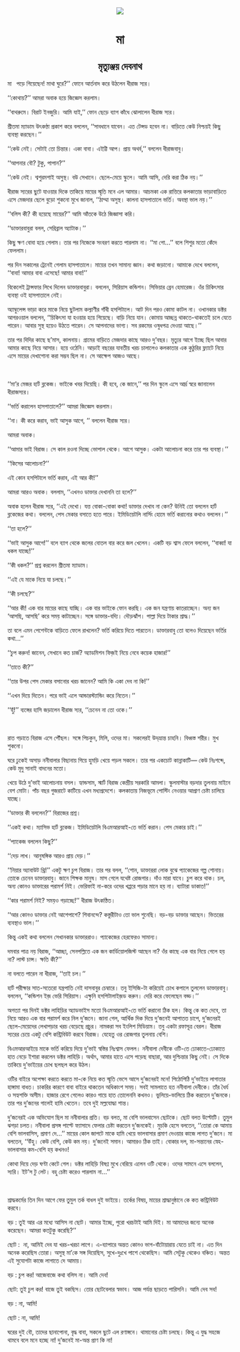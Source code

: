 <div align=center> <img src="./../metadata/images/rabibasariya/মা.jpg" align="center" ></div>
<h1 align=center>মা</h1>
<h2 align=center>মৃত্যুঞ্জয় দেবনাথ</h2>
<div><p>&#x9AE;&#x9BE; &#x2002;&#x9AA;&#x9DC;&#x9C7; &#x997;&#x9BF;&#x9DF;&#x9C7;&#x99B;&#x9C7;&#x9A8;! &#x9AE;&#x9BE;&#x9A5;&#x9BE; &#x998;&#x9C1;&#x9B0;&#x9C7;?&#x2019;&#x2019; &#x9AB;&#x9CB;&#x9A8;&#x9C7; &#x986;&#x9B0;&#x9CD;&#x9A4;&#x9A8;&#x9BE;&#x9A6; &#x995;&#x9B0;&#x9C7; &#x989;&#x9A0;&#x9B2;&#x9C7;&#x9A8; &#x9A7;&#x9C0;&#x9B0;&#x9BE;&#x99C; &#x9B8;&#x9CD;&#x9AF;&#x9B0;&#x964;&#xA0;</p><p>&#x2018;&#x2018;&#x995;&#x9CB;&#x9A5;&#x9BE;&#x9DF;?&#x2019;&#x2019; &#x986;&#x9AE;&#x9B0;&#x9BE; &#x985;&#x9AC;&#x9BE;&#x995; &#x9B9;&#x9DF;&#x9C7; &#x99C;&#x9BF;&#x99C;&#x9CD;&#x99E;&#x9C7;&#x9B8; &#x995;&#x9B0;&#x9B2;&#x9BE;&#x9AE;&#x964;</p><p>&#x2018;&#x2018;&#x9AC;&#x9BE;&#x9A5;&#x9B0;&#x9C1;&#x9AE;&#x9C7;&#x964; &#x9AC;&#x9BF;&#x9B0;&#x9BE;&#x99F; &#x987;&#x9A8;&#x99C;&#x9C1;&#x9B0;&#x9BF;&#x964; &#x986;&#x9AE;&#x9BF; &#x9AF;&#x9BE;&#x987;,&#x2019;&#x2019; &#x9AB;&#x9CB;&#x9A8; &#x99B;&#x9C7;&#x9DC;&#x9C7; &#x9AC;&#x9CD;&#x9AF;&#x9BE;&#x997; &#x995;&#x9BE;&#x981;&#x9A7;&#x9C7; &#x99D;&#x9CB;&#x9B2;&#x9BE;&#x9B2;&#x9C7;&#x9A8; &#x9A7;&#x9C0;&#x9B0;&#x9BE;&#x99C; &#x9B8;&#x9CD;&#x9AF;&#x9B0;&#x964;&#xA0; &#xA0;</p><p>&#x9B6;&#x9CD;&#x9B0;&#x9C0;&#x9A4;&#x9AE;&#x9BE; &#x9AE;&#x9CD;&#x9AF;&#x9BE;&#x9A1;&#x9BE;&#x9AE; &#x989;&#x9CE;&#x995;&#x9A3;&#x9CD;&#x9A0;&#x9BE; &#x9AA;&#x9CD;&#x9B0;&#x995;&#x9BE;&#x9B6; &#x995;&#x9B0;&#x9C7; &#x9AC;&#x9B2;&#x9B2;&#x9C7;&#x9A8;, &#x2018;&#x2018;&#x9B8;&#x9BE;&#x9AC;&#x9A7;&#x9BE;&#x9A8;&#x9C7; &#x9AF;&#x9BE;&#x9AC;&#x9C7;&#x9A8;&#x964; &#x98F;&#x9A4; &#x99F;&#x9C7;&#x9A8;&#x9CD;&#x9B8;&#x9A1; &#x9B9;&#x9AC;&#x9C7;&#x9A8; &#x9A8;&#x9BE;&#x964; &#x9AC;&#x9BE;&#x9DC;&#x9BF;&#x9A4;&#x9C7; &#x995;&#x9C7;&#x989; &#x9A8;&#x9BF;&#x9B6;&#x9CD;&#x99A;&#x9DF;&#x987; &#x995;&#x9BF;&#x99B;&#x9C1; &#x9AC;&#x9CD;&#x9AF;&#x9AC;&#x9B8;&#x9CD;&#x9A5;&#x9BE; &#x995;&#x9B0;&#x99B;&#x9C7;&#x9A8;&#x964;&#x2019;&#x2019;</p><p>&#x2018;&#x2018;&#x995;&#x9C7;&#x989; &#x9A8;&#x9C7;&#x987;&#x964; &#x9B8;&#x9C7;&#x99F;&#x9BE;&#x987; &#x9A4;&#x9CB; &#x99A;&#x9BF;&#x9A8;&#x9CD;&#x9A4;&#x9BE;&#x9B0;&#x964; &#x98F;&#x995;&#x9BE; &#x9AC;&#x9BE;&#x9AC;&#x9BE;&#x964; &#x98F;&#x987;&#x99F;&#x9CD;&#x99F;&#x9BF; &#x986;&#x9AA;&#x964; &#x9AA;&#x9CD;&#x9B0;&#x9BE;&#x9DF; &#x985;&#x9A5;&#x9B0;&#x9CD;&#x9AC;,&#x2019;&#x2019; &#x9AC;&#x9B2;&#x9B2;&#x9C7;&#x9A8; &#x9A7;&#x9C0;&#x9B0;&#x9BE;&#x99C;&#x9AC;&#x9BE;&#x9AC;&#x9C1;&#x964;&#xA0;</p><p>&#x2018;&#x2018;&#x986;&#x9AA;&#x9A8;&#x9BE;&#x9B0; &#x9AC;&#x9CC;? &#x99F;&#x9C1;&#x995;&#x9C1;, &#x9AA;&#x9BE;&#x9AA;&#x9BE;&#x9A8;?&#x2019;&#x2019;</p><p>&#x2018;&#x2018;&#x995;&#x9C7;&#x989; &#x9A8;&#x9C7;&#x987;&#x964; &#x9B6;&#x9CD;&#x9AC;&#x9B6;&#x9C1;&#x9B0;&#x9AE;&#x9B6;&#x9BE;&#x987; &#x985;&#x9B8;&#x9C1;&#x9B8;&#x9CD;&#x9A5;&#x964; &#x9AC;&#x989; &#x9B8;&#x9C7;&#x996;&#x9BE;&#x9A8;&#x9C7;&#x964; &#x99B;&#x9C7;&#x9B2;&#x9C7;-&#x9AE;&#x9C7;&#x9DF;&#x9C7; &#x9B8;&#x9CD;&#x995;&#x9C1;&#x9B2;&#x9C7;&#x964; &#x986;&#x9AE;&#x9BF; &#x986;&#x9B8;&#x9BF;, &#x9A6;&#x9C7;&#x9B0;&#x9BF; &#x995;&#x9B0;&#x9BE; &#x9A0;&#x9BF;&#x995; &#x9A8;&#x9DF;&#x964;&#x2019;&#x2019;&#xA0;&#xA0;</p><p>&#x9A7;&#x9C0;&#x9B0;&#x9BE;&#x99C; &#x9B8;&#x9CD;&#x9AF;&#x9B0;&#x9C7;&#x9B0; &#x99B;&#x9C1;&#x99F;&#x9C7; &#x9AF;&#x9BE;&#x993;&#x9DF;&#x9BE;&#x9B0; &#x9A6;&#x9BF;&#x995;&#x9C7; &#x9A4;&#x9BE;&#x995;&#x9BF;&#x9DF;&#x9C7; &#x9AE;&#x9BE;&#x9DF;&#x9C7;&#x9B0; &#x9B8;&#x9CD;&#x9AE;&#x9C3;&#x9A4;&#x9BF; &#x9AE;&#x9A8;&#x9C7; &#x98F;&#x9B2; &#x986;&#x9AE;&#x9BE;&#x9B0;&#x964; &#x986;&#x99A;&#x9AE;&#x995;&#x9BE; &#x98F;&#x995; &#x9B0;&#x9BE;&#x9A4;&#x9CD;&#x9A4;&#x9BF;&#x9B0;&#x9C7; &#x995;&#x9B2;&#x995;&#x9BE;&#x9A4;&#x9BE;&#x9B0; &#x9AD;&#x9BE;&#x9DC;&#x9BE;&#x9AC;&#x9BE;&#x9DC;&#x9BF;&#x9A4;&#x9C7; &#x98F;&#x9B8;&#x9C7; &#x9AE;&#x9C7;&#x99C;&#x9A6;&#x9BE;&#x9B0; &#x99B;&#x9C7;&#x9B2;&#x9C7; &#x9AC;&#x9C1;&#x9DC;&#x9CB; &#x9B6;&#x9C1;&#x995;&#x9A8;&#x9CB; &#x9AE;&#x9C1;&#x996;&#x9C7; &#x99C;&#x9BE;&#x9A8;&#x9BE;&#x9B2;, &#x2018;&#x2018;&#x9A0;&#x9BE;&#x9AE;&#x9CD;&#x9AE;&#x9BE; &#x985;&#x9B8;&#x9C1;&#x9B8;&#x9CD;&#x9A5;&#x964; &#x995;&#x9BE;&#x9B2;&#x9A8;&#x9BE; &#x9B9;&#x9BE;&#x9B8;&#x9AA;&#x9BE;&#x9A4;&#x9BE;&#x9B2;&#x9C7; &#x9AD;&#x9B0;&#x9CD;&#x9A4;&#x9BF;&#x964; &#x985;&#x9AC;&#x9B8;&#x9CD;&#x9A5;&#x9BE; &#x9AD;&#x9BE;&#x9B2; &#x9A8;&#x9DF;&#x964;&#x2019;&#x2019;&#xA0;</p><p>&#x2018;&#x2018;&#x9AC;&#x9B2;&#x9BF;&#x9B8; &#x995;&#x9C0;? &#x995;&#x9C0; &#x9B9;&#x9DF;&#x9C7;&#x99B;&#x9C7; &#x9AE;&#x9BE;&#x9DF;&#x9C7;&#x9B0;?&#x2019;&#x2019; &#x986;&#x9AE;&#x9BF; &#x986;&#x981;&#x9A4;&#x995;&#x9C7; &#x989;&#x9A0;&#x9C7; &#x99C;&#x9BF;&#x99C;&#x9CD;&#x99E;&#x9BE;&#x9B8;&#x9BE; &#x995;&#x9B0;&#x9BF;&#x964;</p><p>&#x2018;&#x2018;&#x9A1;&#x9BE;&#x995;&#x9CD;&#x9A4;&#x9BE;&#x9B0;&#x9AC;&#x9BE;&#x9AC;&#x9C1;&#x9B0;&#x9BE; &#x9AC;&#x9B2;&#x9B2;, &#x9B8;&#x9C7;&#x9B0;&#x9BF;&#x9AC;&#x9CD;&#x9B0;&#x9BE;&#x9B2; &#x985;&#x9CD;&#x9AF;&#x9BE;&#x99F;&#x9BE;&#x995;&#x964;&#x2019;&#x2019;</p><p>&#x995;&#x9BF;&#x99B;&#x9C1; &#x995;&#x9CD;&#x9B7;&#x9A3; &#x9AC;&#x9CB;&#x9AC;&#x9BE; &#x9B9;&#x9DF;&#x9C7; &#x997;&#x9C7;&#x9B2;&#x9BE;&#x9AE;&#x964; &#x9A4;&#x9BE;&#x9B0; &#x9AA;&#x9B0; &#x9A8;&#x9BF;&#x99C;&#x9C7;&#x995;&#x9C7; &#x9B8;&#x982;&#x9AC;&#x9B0;&#x9A3; &#x995;&#x9B0;&#x9A4;&#x9C7; &#x9AA;&#x9BE;&#x9B0;&#x9B2;&#x9BE;&#x9AE; &#x9A8;&#x9BE;&#x964; &#x2018;&#x2018;&#x9AE;&#x9BE; &#x997;&#x9CB;...&#x2019;&#x2019; &#x9AC;&#x9B2;&#x9C7; &#x9B6;&#x9BF;&#x9B6;&#x9C1;&#x9B0; &#x9AE;&#x9A4;&#x9CB; &#x995;&#x9C7;&#x981;&#x9A6;&#x9C7; &#x9AB;&#x9C7;&#x9B2;&#x9B2;&#x9BE;&#x9AE;&#x964;</p><p>&#x9AA;&#x9B0; &#x9A6;&#x9BF;&#x9A8; &#x9B8;&#x995;&#x9BE;&#x9B2;&#x9C7;&#x9B0; &#x99F;&#x9CD;&#x9B0;&#x9C7;&#x9A8;&#x9C7;&#x987; &#x997;&#x9C7;&#x9B2;&#x9BE;&#x9AE; &#x9B9;&#x9BE;&#x9B8;&#x9AA;&#x9BE;&#x9A4;&#x9BE;&#x9B2;&#x9C7;&#x964; &#x9AE;&#x9BE;&#x9DF;&#x9C7;&#x9B0; &#x9A4;&#x996;&#x9A8; &#x9B8;&#x9BE;&#x9AE;&#x9BE;&#x9A8;&#x9CD;&#x9AF; &#x99C;&#x9CD;&#x99E;&#x9BE;&#x9A8;&#x964; &#x995;&#x9A5;&#x9BE; &#x99C;&#x9DC;&#x9BE;&#x9A8;&#x9CB;&#x964; &#x986;&#x9AE;&#x9BE;&#x995;&#x9C7; &#x9A6;&#x9C7;&#x996;&#x9C7; &#x9AC;&#x9B2;&#x9B2;&#x9C7;&#x9A8;, &#x2018;&#x2018;&#x9AC;&#x9BE;&#x9AC;&#x9BE;! &#x986;&#x9AE;&#x9BE;&#x9B0; &#x9AC;&#x9BE;&#x9AC;&#x9BE; &#x98F;&#x9B8;&#x9C7;&#x99B;&#x9C7;! &#x986;&#x9AE;&#x9BE;&#x9B0; &#x9AC;&#x9BE;&#x9AC;&#x9BE;!&#x2019;&#x2019;&#xA0;</p><p>&#x9AC;&#x9BF;&#x995;&#x9C7;&#x9B2;&#x9C7;&#x987; &#x99F;&#x9CD;&#x9B0;&#x9BE;&#x9A8;&#x9CD;&#x9B8;&#x9AB;&#x9BE;&#x9B0; &#x9B2;&#x9BF;&#x996;&#x9C7; &#x9A6;&#x9BF;&#x9B2;&#x9C7;&#x9A8; &#x9A1;&#x9BE;&#x995;&#x9CD;&#x9A4;&#x9BE;&#x9B0;&#x9AC;&#x9BE;&#x9AC;&#x9C1;&#x9B0;&#x9BE;&#x964; &#x9AC;&#x9B2;&#x9B2;&#x9C7;&#x9A8;, &#x9B8;&#x9BF;&#x9B0;&#x9BF;&#x9DF;&#x9BE;&#x9B8; &#x995;&#x9A8;&#x9CD;&#x9A1;&#x9BF;&#x9B6;&#x9A8;&#x964; &#x9B8;&#x9BF;&#x9AD;&#x9BF;&#x9DF;&#x9BE;&#x9B0; &#x9AC;&#x9CD;&#x9B0;&#x9C7;&#x9A8; &#x9B9;&#x9C7;&#x9AE;&#x9BE;&#x9B0;&#x9C7;&#x99C;&#x964; &#x993;&#x981;&#x9B0; &#x99A;&#x9BF;&#x995;&#x9BF;&#x9CE;&#x9B8;&#x9BE;&#x9B0; &#x9AC;&#x9CD;&#x9AF;&#x9AC;&#x9B8;&#x9CD;&#x9A5;&#x9BE; &#x993;&#x987; &#x9B9;&#x9BE;&#x9B8;&#x9AA;&#x9BE;&#x9A4;&#x9BE;&#x9B2;&#x9C7; &#x9A8;&#x9C7;&#x987;&#x964;&#xA0;</p><p>&#x985;&#x9CD;&#x9AF;&#x9BE;&#x9AE;&#x9CD;&#x9AC;&#x9C1;&#x9B2;&#x9C7;&#x9A8;&#x9CD;&#x9B8; &#x9AD;&#x9BE;&#x9DC;&#x9BE; &#x995;&#x9B0;&#x9C7; &#x9AE;&#x9BE;&#x995;&#x9C7; &#x9A8;&#x9BF;&#x9DF;&#x9C7; &#x99B;&#x9C1;&#x99F;&#x9B2;&#x9BE;&#x9AE; &#x995;&#x9B2;&#x9CD;&#x9AF;&#x9BE;&#x9A3;&#x9C0;&#x9B0; &#x997;&#x9BE;&#x981;&#x9A7;&#x9C0; &#x9B9;&#x9B8;&#x9AA;&#x9BF;&#x99F;&#x9BE;&#x9B2;&#x9C7;&#x964; &#x986;&#x99F; &#x9A6;&#x9BF;&#x9A8; &#x9AA;&#x9B0;&#x993; &#x995;&#x9CB;&#x9AE;&#x9BE; &#x995;&#x9BE;&#x99F;&#x9B2; &#x9A8;&#x9BE;&#x964; &#x993;&#x996;&#x9BE;&#x9A8;&#x995;&#x9BE;&#x9B0; &#x9A1;&#x995;&#x9CD;&#x99F;&#x9B0; &#x986;&#x997;&#x9B0;&#x993;&#x9DF;&#x9BE;&#x9B2; &#x9AC;&#x9B2;&#x9B2;&#x9C7;&#x9A8;, &#x2018;&#x2018;&#x99A;&#x9BF;&#x995;&#x9BF;&#x9CE;&#x9B8;&#x9BE; &#x9AF;&#x9BE; &#x9B9;&#x993;&#x9DF;&#x9BE;&#x9B0; &#x9B9;&#x9DF;&#x9C7; &#x997;&#x9BF;&#x9DF;&#x9C7;&#x99B;&#x9C7;&#x964; &#x9AC;&#x9BE;&#x9DC;&#x9BF; &#x9A8;&#x9BF;&#x9DF;&#x9C7; &#x9AF;&#x9BE;&#x9A8;&#x964; &#x995;&#x9CB;&#x9AE;&#x9BE;&#x9DF; &#x986;&#x99A;&#x9CD;&#x99B;&#x9A8;&#x9CD;&#x9A8; &#x9A5;&#x9BE;&#x995;&#x9A4;&#x9C7;-&#x9A5;&#x9BE;&#x995;&#x9A4;&#x9C7;&#x987; &#x99A;&#x9B2;&#x9C7; &#x9AF;&#x9C7;&#x9A4;&#x9C7; &#x9AA;&#x9BE;&#x9B0;&#x9C7;&#x9A8;&#x964; &#x986;&#x9AC;&#x9BE;&#x9B0; &#x9B8;&#x9C1;&#x9B8;&#x9CD;&#x9A5; &#x9B9;&#x9DF;&#x9C7;&#x993; &#x989;&#x9A0;&#x9A4;&#x9C7; &#x9AA;&#x9BE;&#x9B0;&#x9C7;&#x9A8;&#x964; &#x9B8;&#x9C7; &#x986;&#x9AA;&#x9A8;&#x9BE;&#x9A6;&#x9C7;&#x9B0; &#x9AD;&#x9BE;&#x997;&#x9CD;&#x9AF;&#x964; &#x9B8;&#x9AC; &#x9B0;&#x995;&#x9AE;&#x9C7;&#x9B0; &#x993;&#x9B7;&#x9C1;&#x9A7;&#x9AA;&#x9A4;&#x9CD;&#x9B0; &#x9A6;&#x9C7;&#x993;&#x9DF;&#x9BE; &#x986;&#x99B;&#x9C7;&#x964;&#x2019;&#x2019;</p><p>&#x9A4;&#x9BE;&#x9B0; &#x9AA;&#x9B0; &#x9A6;&#x9BF;&#x9A6;&#x9BF;&#x9B0; &#x995;&#x9BE;&#x99B;&#x9C7; &#x99B;&#x2019;&#x9AE;&#x9BE;&#x9B8;, &#x995;&#x9BE;&#x9B2;&#x9A8;&#x9BE;&#x9DF;&#x964; &#x997;&#x9CD;&#x9B0;&#x9BE;&#x9AE;&#x9C7;&#x9B0; &#x9AC;&#x9BE;&#x9DC;&#x9BF;&#x9A4;&#x9C7; &#x9AE;&#x9C7;&#x99C;&#x9A6;&#x9BE;&#x9B0; &#x995;&#x9BE;&#x99B;&#x9C7; &#x986;&#x9B0;&#x993; &#x9A6;&#x9C1;&#x2019;&#x9AC;&#x99B;&#x9B0;&#x964; &#x9AE;&#x9C3;&#x9A4;&#x9CD;&#x9AF;&#x9C1;&#x9B0; &#x986;&#x997;&#x9C7; &#x987;&#x99A;&#x9CD;&#x99B;&#x9C7; &#x99B;&#x9BF;&#x9B2; &#x986;&#x9AC;&#x9BE;&#x9B0; &#x986;&#x9AE;&#x9BE;&#x9B0; &#x995;&#x9BE;&#x99B;&#x9C7; &#x9A8;&#x9BF;&#x9DF;&#x9C7; &#x986;&#x9B8;&#x9BE;&#x9B0;&#x964; &#x9B9;&#x9DF;&#x9C7; &#x993;&#x9A0;&#x9C7;&#x9A8;&#x9BF;&#x964; &#x986;&#x9DC;&#x9BE;&#x987; &#x9AC;&#x99B;&#x9B0;&#x9C7;&#x9B0; &#x9AF;&#x9BE;&#x9AC;&#x9A4;&#x9C0;&#x9DF; &#x996;&#x9B0;&#x99A; &#x99A;&#x9BE;&#x9B2;&#x9BE;&#x9B2;&#x9C7;&#x993; &#x995;&#x9B2;&#x995;&#x9BE;&#x9A4;&#x9BE;&#x9B0; &#x98F;&#x995; &#x995;&#x9C1;&#x9A0;&#x9C1;&#x9B0;&#x9BF;&#x9B0; &#x9AB;&#x9CD;&#x9B2;&#x9CD;&#x9AF;&#x9BE;&#x99F;&#x9C7; &#x9A8;&#x9BF;&#x9DF;&#x9C7; &#x98F;&#x9B8;&#x9C7; &#x9AE;&#x9BE;&#x9DF;&#x9C7;&#x9B0; &#x9A6;&#x9C7;&#x996;&#x9BE;&#x9B6;&#x9CB;&#x9A8;&#x9BE; &#x995;&#x9B0;&#x9BE; &#x9B8;&#x9AE;&#x9CD;&#x9AD;&#x9AC; &#x99B;&#x9BF;&#x9B2; &#x9A8;&#x9BE;&#x964; &#x9B8;&#x9C7; &#x986;&#x995;&#x9CD;&#x9B7;&#x9C7;&#x9AA; &#x986;&#x99C;&#x993; &#x986;&#x99B;&#x9C7;&#x964;</p><p>&#xA0;</p><p>&#x2018;&#x2018;&#x9AE;&#x9BE;&#x2019;&#x9B0; &#x9AE;&#x9C7;&#x99C;&#x9B0; &#x9B9;&#x9BE;&#x9B0;&#x9CD;&#x99F; &#x9AC;&#x9CD;&#x9B2;&#x995;&#x9C7;&#x99C;&#x964; &#x9AD;&#x9BE;&#x987;&#x995;&#x9C7; &#x996;&#x9AC;&#x9B0; &#x9A6;&#x9BF;&#x9DF;&#x9C7;&#x99B;&#x9BF;&#x964; &#x995;&#x9C0; &#x9B9;&#x9AC;&#x9C7;, &#x995;&#x9C7; &#x99C;&#x9BE;&#x9A8;&#x9C7;,&#x2019;&#x2019; &#x9AA;&#x9B0; &#x9A6;&#x9BF;&#x9A8; &#x9B8;&#x9CD;&#x995;&#x9C1;&#x9B2;&#x9C7; &#x98F;&#x9B8;&#x9C7; &#x986;&#x9B0;&#x9CD;&#x9A6;&#x9CD;&#x9B0; &#x9B8;&#x9CD;&#x9AC;&#x9B0;&#x9C7; &#x99C;&#x9BE;&#x9A8;&#x9BE;&#x9B2;&#x9C7;&#x9A8; &#x9A7;&#x9C0;&#x9B0;&#x9BE;&#x99C;&#x9B8;&#x9CD;&#x9AF;&#x9B0;&#x964;</p><p>&#x2018;&#x2018;&#x9AD;&#x9B0;&#x9CD;&#x9A4;&#x9BF; &#x995;&#x9B0;&#x9BE;&#x9B2;&#x9C7;&#x9A8; &#x9B9;&#x9BE;&#x9B8;&#x9AA;&#x9BE;&#x9A4;&#x9BE;&#x9B2;&#x9C7;?&#x2019;&#x2019; &#x986;&#x9AE;&#x9B0;&#x9BE; &#x99C;&#x9BF;&#x99C;&#x9CD;&#x99E;&#x9C7;&#x9B8; &#x995;&#x9B0;&#x9B2;&#x9BE;&#x9AE;&#x964;</p><p>&#x2018;&#x2018;&#x9A8;&#x9BE;&#x964; &#x995;&#x9C0; &#x995;&#x9B0;&#x9C7; &#x995;&#x9B0;&#x9BE;&#x9AC;, &#x9AD;&#x9BE;&#x987; &#x986;&#x9B8;&#x9C1;&#x995; &#x986;&#x997;&#x9C7;, &#x2019;&#x2019; &#x9AC;&#x9B2;&#x9B2;&#x9C7;&#x9A8; &#x9A7;&#x9C0;&#x9B0;&#x9BE;&#x99C; &#x9B8;&#x9CD;&#x9AF;&#x9B0;&#x964;</p><p>&#x986;&#x9AE;&#x9B0;&#x9BE; &#x985;&#x9AC;&#x9BE;&#x995;&#x964;&#xA0;</p><p>&#x2018;&#x2018;&#x986;&#x9AE;&#x9BE;&#x9B0; &#x9AD;&#x9BE;&#x987; &#x9AC;&#x9BF;&#x9B0;&#x9BE;&#x99C;&#x964; &#x9B8;&#x9C7; &#x995;&#x9BE;&#x9B2; &#x9B0;&#x993;&#x9A8;&#x9BE; &#x9A6;&#x9BF;&#x99A;&#x9CD;&#x99B;&#x9C7; &#x9AD;&#x9CB;&#x9AA;&#x9BE;&#x9B2; &#x9A5;&#x9C7;&#x995;&#x9C7;&#x964; &#x986;&#x997;&#x9C7; &#x986;&#x9B8;&#x9C1;&#x995;&#x964; &#x98F;&#x995;&#x99F;&#x9BE; &#x986;&#x9B2;&#x9CB;&#x99A;&#x9A8;&#x9BE; &#x995;&#x9B0;&#x9C7; &#x9A4;&#x9BE;&#x9B0; &#x9AA;&#x9B0; &#x9AC;&#x9CD;&#x9AF;&#x9AC;&#x9B8;&#x9CD;&#x9A5;&#x9BE;&#x964;&#x2019;&#x2019;</p><p>&#x2018;&#x2018;&#x995;&#x9BF;&#x9B8;&#x9C7;&#x9B0; &#x986;&#x9B2;&#x9CB;&#x99A;&#x9A8;&#x9BE;?&#x2019;&#x2019;</p><p>&#x98F;&#x987; &#x995;&#x9CB;&#x9A8; &#x9B9;&#x9B8;&#x9AA;&#x9BF;&#x99F;&#x9BE;&#x9B2;&#x9C7; &#x9AD;&#x9B0;&#x9CD;&#x9A4;&#x9BF; &#x995;&#x9B0;&#x9BE;&#x9AC;, &#x98F;&#x987; &#x986;&#x9B0; &#x995;&#x9C0;!&#x2019;&#x2019;</p><p>&#x986;&#x9AE;&#x9B0;&#x9BE; &#x986;&#x9B0;&#x993; &#x985;&#x9AC;&#x9BE;&#x995;&#x964; &#x9AC;&#x9B2;&#x9B2;&#x9BE;&#x9AE;, &#x2018;&#x2018;&#x98F;&#x996;&#x9A8;&#x993; &#x9A1;&#x9BE;&#x995;&#x9CD;&#x9A4;&#x9BE;&#x9B0; &#x9A6;&#x9C7;&#x996;&#x9BE;&#x9A8;&#x9A8;&#x9BF; &#x9A4;&#x9BE; &#x9B9;&#x9B2;&#x9C7;?&#x2019;&#x2019;</p><p>&#x985;&#x9AC;&#x9BE;&#x995; &#x9B9;&#x9B2;&#x9C7;&#x9A8; &#x9A7;&#x9C0;&#x9B0;&#x9BE;&#x99C; &#x9B8;&#x9CD;&#x9AF;&#x9B0;, &#x2018;&#x2018;&#x98F;&#x987; &#x9A6;&#x9C7;&#x996;&#x9CB;&#x964; &#x9AF;&#x9A4;&#x9CD;&#x9A4; &#x9AC;&#x9CB;&#x995;&#x9BE;-&#x9AC;&#x9CB;&#x995;&#x9BE; &#x995;&#x9A5;&#x9BE;! &#x9A1;&#x9BE;&#x995;&#x9CD;&#x9A4;&#x9BE;&#x9B0; &#x9A6;&#x9C7;&#x996;&#x9BE;&#x9AC; &#x9A8;&#x9BE; &#x995;&#x9C7;&#x9A8;? &#x989;&#x9A8;&#x9BF;&#x987; &#x9A4;&#x9CB; &#x9AC;&#x9B2;&#x9B2;&#x9C7;&#x9A8; &#x9B9;&#x9BE;&#x9B0;&#x9CD;&#x99F; &#x9AC;&#x9CD;&#x9B2;&#x995;&#x9C7;&#x99C;&#x9C7;&#x9B0; &#x995;&#x9A5;&#x9BE;&#x964; &#x9AC;&#x9B2;&#x9B2;&#x9C7;&#x9A8;, &#x9AA;&#x9C7;&#x9B8; &#x9AE;&#x9C7;&#x995;&#x9BE;&#x9B0; &#x9AC;&#x9B8;&#x9BE;&#x9A4;&#x9C7; &#x9B9;&#x9A4;&#x9C7; &#x9AA;&#x9BE;&#x9B0;&#x9C7;&#x964; &#x987;&#x9AE;&#x9BF;&#x9A1;&#x9BF;&#x9DF;&#x9C7;&#x99F;&#x9B2;&#x9BF; &#x9A8;&#x9BE;&#x9B0;&#x9CD;&#x9B8;&#x9BF;&#x982; &#x9B9;&#x9CB;&#x9AE;&#x9C7; &#x9AD;&#x9B0;&#x9CD;&#x9A4;&#x9BF; &#x995;&#x9B0;&#x9BE;&#x9A8;&#x9CB;&#x9B0; &#x995;&#x9A5;&#x9BE;&#x993; &#x9AC;&#x9B2;&#x9B2;&#x9C7;&#x9A8;&#x964;&#x2019;&#x2019;&#xA0;</p><p>&#x2018;&#x2018;&#x9A4;&#x9BE; &#x9B9;&#x9B2;&#x9C7;?&#x2019;&#x2019;</p><p>&#x2018;&#x2018;&#x9AD;&#x9BE;&#x987; &#x986;&#x9B8;&#x9C1;&#x995; &#x986;&#x997;&#x9C7;!&#x2019;&#x2019; &#x9AC;&#x9B2;&#x9C7; &#x9AC;&#x9CD;&#x9AF;&#x9BE;&#x997; &#x9A5;&#x9C7;&#x995;&#x9C7; &#x99C;&#x9B2;&#x9C7;&#x9B0; &#x9AC;&#x9CB;&#x9A4;&#x9B2; &#x9AC;&#x9BE;&#x9B0; &#x995;&#x9B0;&#x9C7; &#x99C;&#x9B2; &#x996;&#x9C7;&#x9B2;&#x9C7;&#x9A8;&#x964; &#x98F;&#x995;&#x99F;&#x9BF; &#x9AC;&#x9DC; &#x9B6;&#x9CD;&#x9AC;&#x9BE;&#x9B8; &#x9AB;&#x9C7;&#x9B2;&#x9C7; &#x9AC;&#x9B2;&#x9B2;&#x9C7;&#x9A8;, &#x2018;&#x2018;&#x9AC;&#x9BE;&#x9AC;&#x9CD;&#x9AC;&#x9BE;! &#x9AF;&#x9BE; &#x9A7;&#x995;&#x9B2; &#x9AF;&#x9BE;&#x99A;&#x9CD;&#x99B;&#x9C7;!&#x2019;&#x2019;&#xA0;</p><p>&#x2018;&#x2018;&#x995;&#x9C0; &#x9A7;&#x995;&#x9B2;?&#x2019;&#x2019; &#x9AA;&#x9CD;&#x9B0;&#x9B6;&#x9CD;&#x9A8; &#x995;&#x9B0;&#x9B2;&#x9C7;&#x9A8; &#x9B6;&#x9CD;&#x9B0;&#x9C0;&#x9A4;&#x9AE;&#x9BE; &#x9AE;&#x9CD;&#x9AF;&#x9BE;&#x9A1;&#x9BE;&#x9AE;&#x964;&#xA0;</p><p>&#x2018;&#x2018;&#x98F;&#x987; &#x9AF;&#x9C7; &#x9AE;&#x9BE;&#x995;&#x9C7; &#x9A8;&#x9BF;&#x9DF;&#x9C7; &#x9AF;&#x9BE; &#x99A;&#x9B2;&#x99B;&#x9C7;&#x964;&#x2019;&#x2019;&#xA0;</p><p>&#x2018;&#x2018;&#x995;&#x9C0; &#x99A;&#x9B2;&#x99B;&#x9C7;?&#x2019;&#x2019;&#xA0;</p><p>&#x2018;&#x2018;&#x986;&#x9B0; &#x995;&#x9C0;! &#x98F;&#x995; &#x9AC;&#x9BE;&#x9B0; &#x9AE;&#x9BE;&#x9DF;&#x9C7;&#x9B0; &#x995;&#x9BE;&#x99B;&#x9C7; &#x9AF;&#x9BE;&#x99A;&#x9CD;&#x99B;&#x9BF;&#x964; &#x98F;&#x995; &#x9AC;&#x9BE;&#x9B0; &#x9AD;&#x9BE;&#x987;&#x995;&#x9C7; &#x9AB;&#x9CB;&#x9A8; &#x995;&#x9B0;&#x99B;&#x9BF;&#x964; &#x98F;&#x995; &#x99C;&#x9A8; &#x9AF;&#x9A8;&#x9CD;&#x9A4;&#x9CD;&#x9B0;&#x9A3;&#x9BE;&#x9DF; &#x995;&#x9BE;&#x9A4;&#x9B0;&#x9BE;&#x99A;&#x9CD;&#x99B;&#x9C7;&#x9A8;&#x964; &#x985;&#x9A8;&#x9CD;&#x9AF; &#x99C;&#x9A8; &#x2018;&#x986;&#x9B8;&#x99B;&#x9BF;, &#x986;&#x9B8;&#x99B;&#x9BF;&#x2019; &#x995;&#x9B0;&#x9C7; &#x9B8;&#x9AE;&#x9DF; &#x995;&#x9BE;&#x99F;&#x9BE;&#x99A;&#x9CD;&#x99B;&#x9C7;&#x9A8;&#x964; &#x9B8;&#x999;&#x9CD;&#x997;&#x9C7; &#x9A1;&#x9BE;&#x995;&#x9CD;&#x9A4;&#x9BE;&#x9B0;-&#x9AC;&#x9A6;&#x9CD;&#x9AF;&#x9BF;&#x964; &#x9A6;&#x9CC;&#x9DC;&#x99D;&#x9BE;&#x981;&#x9AA;&#x964; &#x9AA;&#x9BE;&#x9B2;&#x9CD;&#x9B2;&#x9BE; &#x9A6;&#x9BF;&#x9DF;&#x9C7; &#x99F;&#x9BE;&#x995;&#x9BE;&#x9B0; &#x9B6;&#x9CD;&#x9B0;&#x9BE;&#x9A6;&#x9CD;&#x9A7;&#x964;&#x2019;&#x2019;&#xA0;</p><p>&#x9A4;&#x9BE; &#x9AC;&#x9B2;&#x9C7; &#x98F;&#x9AE;&#x9A8; &#x9AA;&#x9C7;&#x9B6;&#x9C7;&#x9A8;&#x9CD;&#x99F;&#x995;&#x9C7; &#x9AC;&#x9BE;&#x9DC;&#x9BF;&#x9A4;&#x9C7; &#x9AB;&#x9C7;&#x9B2;&#x9C7; &#x9B0;&#x9BE;&#x996;&#x9B2;&#x9C7;&#x9A8;? &#x9AD;&#x9B0;&#x9CD;&#x9A4;&#x9BF; &#x995;&#x9B0;&#x9BF;&#x9DF;&#x9C7; &#x9A6;&#x9BF;&#x9A4;&#x9C7; &#x9AA;&#x9BE;&#x9B0;&#x9A4;&#x9C7;&#x9A8;&#x964; &#x9A1;&#x9BE;&#x995;&#x9CD;&#x9A4;&#x9BE;&#x9B0;&#x9AC;&#x9BE;&#x9AC;&#x9C1; &#x9A4;&#x9CB; &#x9AC;&#x9B2;&#x9C7;&#x993; &#x9A6;&#x9BF;&#x9DF;&#x9C7;&#x99B;&#x9C7;&#x9A8; &#x9AD;&#x9B0;&#x9CD;&#x9A4;&#x9BF;&#x9B0; &#x995;&#x9A5;&#x9BE;...&#x2019;&#x2019;&#xA0;</p><p>&#x2018;&#x2018;&#x99A;&#x9C1;&#x9AA; &#x995;&#x9B0;&#x9C1;&#x9A8;! &#x99C;&#x9BE;&#x9A8;&#x9C7;&#x9A8;, &#x9B8;&#x9C7;&#x996;&#x9BE;&#x9A8;&#x9C7; &#x995;&#x9A4; &#x99A;&#x9BE;&#x9B0;&#x9CD;&#x99C;? &#x985;&#x9CD;&#x9AF;&#x9BE;&#x9A1;&#x9AE;&#x9BF;&#x9B6;&#x9A8; &#x9AB;&#x9BF;&#x99C;&#x9BC;&#x987; &#x9A8;&#x9BF;&#x9DF;&#x9C7; &#x9A8;&#x9C7;&#x9AC;&#x9C7; &#x995;&#x9DF;&#x9C7;&#x995; &#x9B9;&#x9BE;&#x99C;&#x9BE;&#x9B0;!&#x2019;&#x2019;</p><p>&#x2018;&#x2018;&#x9A4;&#x9BE;&#x9A4;&#x9C7; &#x995;&#x9C0;?&#x2019;&#x2019;</p><p>&#x2018;&#x2018;&#x9A4;&#x9BE;&#x9B0; &#x989;&#x9AA;&#x9B0; &#x9AA;&#x9C7;&#x9B8; &#x9AE;&#x9C7;&#x995;&#x9BE;&#x9B0; &#x9AC;&#x9B8;&#x9BE;&#x9A8;&#x9CB;&#x9B0; &#x996;&#x9B0;&#x99A; &#x99C;&#x9BE;&#x9A8;&#x9C7;&#x9A8;? &#x986;&#x9AE;&#x9BF; &#x995;&#x9BF; &#x98F;&#x995;&#x9BE; &#x9A6;&#x9C7;&#x9AC; &#x9A8;&#x9BE; &#x995;&#x9BF;!&#x2019;&#x2019;</p><p>&#x2018;&#x2018;&#x98F;&#x996;&#x9A8; &#x9A6;&#x9BF;&#x9DF;&#x9C7; &#x9A6;&#x9BF;&#x9A4;&#x9C7;&#x9A8;&#x964; &#x9AA;&#x9B0;&#x9C7; &#x9AD;&#x9BE;&#x987; &#x98F;&#x9B2;&#x9C7; &#x986;&#x9A8;&#x9CD;&#x9A1;&#x9BE;&#x9B0;&#x9B8;&#x9CD;&#x99F;&#x9CD;&#x9AF;&#x9BE;&#x9A8;&#x9CD;&#x9A1;&#x9BF;&#x982; &#x995;&#x9B0;&#x9C7; &#x9A8;&#x9BF;&#x9A4;&#x9C7;&#x9A8;&#x964;&#x2019;&#x2019;</p><p>&#x2018;&#x2018;&#x9B9;&#x9C1;&#x981;!&#x2019;&#x2019; &#x9AC;&#x9CD;&#x9AF;&#x999;&#x9CD;&#x997;&#x9C7;&#x9B0; &#x9B9;&#x9BE;&#x9B8;&#x9BF; &#x99C;&#x9DC;&#x9BE;&#x9B2;&#x9C7;&#x9A8; &#x9A7;&#x9C0;&#x9B0;&#x9BE;&#x99C; &#x9B8;&#x9CD;&#x9AF;&#x9B0;, &#x2018;&#x2018;&#x99A;&#x9C7;&#x9A8;&#x9C7;&#x9A8; &#x9A8;&#x9BE; &#x9A4;&#x9CB; &#x993;&#x995;&#x9C7;&#x964;&#x2019;&#x2019;</p><p>&#xA0;</p><p>&#x9B0;&#x9BE;&#x9A4; &#x997;&#x9DC;&#x9BE;&#x9A4;&#x9C7; &#x9AC;&#x9BF;&#x9B0;&#x9BE;&#x99C; &#x98F;&#x9B8;&#x9C7; &#x9AA;&#x9CC;&#x981;&#x99B;&#x9B2;&#x964; &#x9B8;&#x999;&#x9CD;&#x997;&#x9C7; &#x9AA;&#x9BF;&#x99A;&#x995;&#x9C1;&#x9A8;, &#x9AE;&#x9BF;&#x9B2;&#x9BF;, &#x993;&#x9A6;&#x9C7;&#x9B0; &#x9AE;&#x9BE;&#x964; &#x9B8;&#x995;&#x9B2;&#x9C7;&#x9B0;&#x987; &#x989;&#x9A6;&#x9CD;&#x200C;&#x9AD;&#x9CD;&#x9B0;&#x9BE;&#x9A8;&#x9CD;&#x9A4; &#x99A;&#x9BE;&#x9B9;&#x9A8;&#x9BF;&#x964; &#x9AC;&#x9BF;&#x9A7;&#x9CD;&#x9AC;&#x9B8;&#x9CD;&#x9A4; &#x9B6;&#x9B0;&#x9C0;&#x9B0;&#x964; &#x9AE;&#x9C1;&#x996; &#x9B6;&#x9C1;&#x995;&#x9A8;&#x9CB;&#x964;&#xA0;</p><p>&#x998;&#x9B0;&#x9C7; &#x9A2;&#x9C1;&#x995;&#x9C7;&#x987; &#x985;&#x9B8;&#x9BE;&#x9A1;&#x9BC; &#x9A8;&#x9A8;&#x9C0;&#x9AC;&#x9BE;&#x9B2;&#x9BE;&#x9B0; &#x9AC;&#x9BF;&#x99B;&#x9BE;&#x9A8;&#x9BE;&#x9DF; &#x997;&#x9BF;&#x9DF;&#x9C7; &#x9B9;&#x9C1;&#x9AE;&#x9DC;&#x9BF; &#x996;&#x9C7;&#x9DF;&#x9C7; &#x9AA;&#x9DC;&#x9B2; &#x9B8;&#x995;&#x9B2;&#x9C7;&#x964; &#x9A4;&#x9BE;&#x9B0; &#x9AA;&#x9B0; &#x98F;&#x995;&#x99A;&#x9CB;&#x99F; &#x995;&#x9BE;&#x9A8;&#x9CD;&#x9A8;&#x9BE;&#x995;&#x9BE;&#x99F;&#x9BF;&#x2014; &#x995;&#x9C7;&#x989; &#x9A8;&#x9BF;&#x983;&#x9B6;&#x9AC;&#x9CD;&#x9A6;&#x9C7;, &#x995;&#x9C7;&#x989; &#x9AE;&#x9C3;&#x9A6;&#x9C1; &#x9B8;&#x9BE;&#x9A8;&#x9BE;&#x987; &#x9AC;&#x9BE;&#x9A6;&#x9A8;&#x9C7;&#x9B0; &#x9AE;&#x9A4;&#x9CB;&#x964;</p><p>&#x996;&#x9C7;&#x9DF;&#x9C7; &#x989;&#x9A0;&#x9C7; &#x9A6;&#x9C1;&#x2019;&#x9AD;&#x9BE;&#x987; &#x986;&#x9B2;&#x9CB;&#x99A;&#x9A8;&#x9BE;&#x9DF; &#x9AC;&#x9B8;&#x9B2;&#x964; &#x9B9;&#x9CD;&#x9AF;&#x9BE;&#x9A8;&#x9CD;&#x9A1;&#x9B8;&#x9BE;&#x9AE;, &#x9B8;&#x9CD;&#x9AE;&#x9BE;&#x9B0;&#x9CD;&#x99F; &#x9AC;&#x9BF;&#x9B0;&#x9BE;&#x99C; &#x995;&#x9C7;&#x9A8;&#x9CD;&#x9A6;&#x9CD;&#x9B0;&#x9C0;&#x9DF; &#x9B8;&#x9B0;&#x995;&#x9BE;&#x9B0;&#x9BF; &#x986;&#x9AE;&#x9B2;&#x9BE;&#x964; &#x9B8;&#x9CD;&#x995;&#x9C1;&#x9B2;&#x9AE;&#x9BE;&#x9B8;&#x9CD;&#x99F;&#x9BE;&#x9B0; &#x9AC;&#x9DC;&#x9A6;&#x9BE;&#x9B0; &#x9A4;&#x9C1;&#x9B2;&#x9A8;&#x9BE;&#x9DF; &#x9AE;&#x9BE;&#x987;&#x9A8;&#x9C7; &#x9AC;&#x9C7;&#x9B6; &#x9AE;&#x9CB;&#x99F;&#x9BE;&#x964; &#x9AA;&#x9BE;&#x981;&#x99A; &#x9AC;&#x99B;&#x9B0; &#x997;&#x9C1;&#x99C;&#x9B0;&#x9BE;&#x99F;&#x9C7; &#x995;&#x9BE;&#x99F;&#x9BF;&#x9DF;&#x9C7; &#x98F;&#x996;&#x9A8; &#x9AE;&#x9A7;&#x9CD;&#x9AF;&#x9AA;&#x9CD;&#x9B0;&#x9A6;&#x9C7;&#x9B6;&#x9C7;&#x964; &#x995;&#x9B2;&#x995;&#x9BE;&#x9A4;&#x9BE;&#x9DF; &#x9A8;&#x9BF;&#x99C;&#x9AD;&#x9C2;&#x9AE;&#x9C7; &#x9AA;&#x9CB;&#x9B8;&#x9CD;&#x99F;&#x9BF;&#x982; &#x9A8;&#x9C7;&#x993;&#x9DF;&#x9BE;&#x9B0; &#x986;&#x9AA;&#x9CD;&#x9B0;&#x9BE;&#x9A3; &#x99A;&#x9C7;&#x9B7;&#x9CD;&#x99F;&#x9BE; &#x99A;&#x9BE;&#x9B2;&#x9BF;&#x9DF;&#x9C7; &#x9AF;&#x9BE;&#x99A;&#x9CD;&#x99B;&#x9C7;&#x964;&#xA0;</p><p>&#x2018;&#x2018;&#x9A1;&#x9BE;&#x995;&#x9CD;&#x9A4;&#x9BE;&#x9B0; &#x995;&#x9C0; &#x9AC;&#x9B2;&#x9B2;&#x9C7;&#x9A8;?&#x2019;&#x2019; &#x9AC;&#x9BF;&#x9B0;&#x9BE;&#x99C;&#x9C7;&#x9B0; &#x9AA;&#x9CD;&#x9B0;&#x9B6;&#x9CD;&#x9A8;&#x964;&#xA0;</p><p>&#x2018;&#x2018;&#x98F;&#x995;&#x987; &#x995;&#x9A5;&#x9BE;&#x964; &#x9AE;&#x9CD;&#x9AF;&#x9BE;&#x9B8;&#x9BF;&#x9AD; &#x9B9;&#x9BE;&#x9B0;&#x9CD;&#x99F; &#x9AC;&#x9CD;&#x9B2;&#x995;&#x9C7;&#x99C;&#x964; &#x987;&#x9AE;&#x9BF;&#x9A1;&#x9BF;&#x9DF;&#x9C7;&#x99F;&#x9B2;&#x9BF; &#x9AC;&#x9BF;&#x98F;&#x9AE;&#x986;&#x9B0;&#x986;&#x987;-&#x9A4;&#x9C7; &#x9AD;&#x9B0;&#x9CD;&#x9A4;&#x9BF; &#x995;&#x9B0;&#x9BE;&#x9A8;&#x964; &#x9AA;&#x9C7;&#x9B8; &#x9AE;&#x9C7;&#x995;&#x9BE;&#x9B0; &#x99A;&#x9BE;&#x987;&#x964;&#x2019;&#x2019;</p><p>&#x2018;&#x2018;&#x9AA;&#x9CD;&#x9AF;&#x9BE;&#x995;&#x9C7;&#x99C; &#x9AC;&#x9B2;&#x9B2;&#x9C7;&#x9A8; &#x995;&#x9BF;&#x99B;&#x9C1;?&#x2019;&#x2019;</p><p>&#x2018;&#x2018;&#x9A6;&#x9C7;&#x9DC; &#x9B2;&#x9BE;&#x996;&#x964; &#x986;&#x9A8;&#x9C1;&#x9B7;&#x999;&#x9CD;&#x997;&#x9BF;&#x995; &#x986;&#x9B0;&#x993; &#x9AA;&#x9CD;&#x9B0;&#x9BE;&#x9DF; &#x9A6;&#x9C7;&#x9DC;&#x964;&#x2019;&#x2019;</p><p>&#x2018;&#x2018;&#x9A8;&#x9BF;&#x9DF;&#x9BE;&#x9B0; &#x985;&#x9CD;&#x9AF;&#x9BE;&#x9AC;&#x9BE;&#x989;&#x99F; &#x9A5;&#x9CD;&#x9B0;&#x9BF;!&#x2019;&#x2019; &#x98F;&#x995;&#x99F;&#x9C1; &#x995;&#x9CD;&#x9B7;&#x9A3; &#x99A;&#x9C1;&#x9AA; &#x9AC;&#x9BF;&#x9B0;&#x9BE;&#x99C;&#x964; &#x9A4;&#x9BE;&#x9B0; &#x9AA;&#x9B0; &#x9AC;&#x9B2;&#x9B2;, &#x2018;&#x2018;&#x9B6;&#x9CB;&#x9A8;, &#x9A1;&#x9BE;&#x995;&#x9CD;&#x9A4;&#x9BE;&#x9B0;&#x9B0;&#x9BE; &#x9B2;&#x9CB;&#x995; &#x9AC;&#x9C1;&#x99D;&#x9C7; &#x9AA;&#x9CD;&#x9AF;&#x9BE;&#x995;&#x9C7;&#x99C;&#x9C7;&#x9B0; &#x997;&#x9B2;&#x9CD;&#x9AA; &#x9B6;&#x9CB;&#x9A8;&#x9BE;&#x9DF;&#x964; &#x9A4;&#x9CB;&#x995;&#x9C7; &#x99A;&#x9C7;&#x9A8;&#x9C7;&#x9A8; &#x9A1;&#x9BE;&#x995;&#x9CD;&#x9A4;&#x9BE;&#x9B0;&#x9AC;&#x9BE;&#x9AC;&#x9C1;&#x964; &#x99C;&#x9BE;&#x9A8;&#x9C7; &#x9B6;&#x9BF;&#x995;&#x9CD;&#x9B7;&#x995; &#x9AE;&#x9BE;&#x9A8;&#x9C1;&#x9B7;&#x964; &#x9AE;&#x9BE;&#x9B8; &#x997;&#x9C7;&#x9B2;&#x9C7; &#x9AF;&#x9A5;&#x9C7;&#x9B7;&#x9CD;&#x99F; &#x9B0;&#x9CB;&#x99C;&#x997;&#x9BE;&#x9B0;&#x964; &#x9A6;&#x9BE;&#x981;&#x993; &#x9AE;&#x9BE;&#x9B0;&#x9BE; &#x9AF;&#x9BE;&#x9AC;&#x9C7;&#x964; &#x99A;&#x9C1;&#x9AA; &#x995;&#x9B0;&#x9C7; &#x9A5;&#x9BE;&#x995;&#x964; &#x99A;&#x9B2;, &#x985;&#x9A8;&#x9CD;&#x9AF; &#x995;&#x9CB;&#x9A8;&#x993; &#x9A1;&#x9BE;&#x995;&#x9CD;&#x9A4;&#x9BE;&#x9B0;&#x9C7;&#x9B0; &#x9AA;&#x9B0;&#x9BE;&#x9AE;&#x9B0;&#x9CD;&#x9B6; &#x9A8;&#x9BF;&#x987;&#x964; &#x9AD;&#x9C7;&#x9B0;&#x9BF;&#x9AB;&#x9BE;&#x987; &#x9A8;&#x9BE;-&#x995;&#x9B0;&#x9C7; &#x993;&#x9A6;&#x9C7;&#x9B0; &#x996;&#x9AA;&#x9CD;&#x9AA;&#x9B0;&#x9C7; &#x9AA;&#x9DC;&#x9BE;&#x9B0; &#x9AE;&#x9BE;&#x9A8;&#x9C7; &#x9B9;&#x9DF; &#x9A8;&#x9BE;&#x964; &#x9AC;&#x9CD;&#x9AF;&#x9BE;&#x99F;&#x9BE;&#x9B0;&#x9BE; &#x9A1;&#x9BE;&#x995;&#x9BE;&#x9A4;!&#x2019;&#x2019;</p><p>&#x2018;&#x2018;&#x995;&#x9BE;&#x9B0; &#x9AA;&#x9B0;&#x9BE;&#x9AE;&#x9B0;&#x9CD;&#x9B6; &#x9A8;&#x9BF;&#x987;? &#x9B8;&#x9AE;&#x9DF;&#x993; &#x997;&#x9DC;&#x9BE;&#x99A;&#x9CD;&#x99B;&#x9C7;!&#x2019;&#x2019; &#x9A7;&#x9C0;&#x9B0;&#x9BE;&#x99C; &#x989;&#x9CE;&#x995;&#x9A3;&#x9CD;&#x9A0;&#x9BF;&#x9A4;&#x964;&#xA0;</p><p>&#x2018;&#x2018;&#x986;&#x9B0; &#x995;&#x9CB;&#x9A8;&#x993; &#x9A1;&#x9BE;&#x995;&#x9CD;&#x9A4;&#x9BE;&#x9B0; &#x9A8;&#x9C7;&#x987; &#x986;&#x9B6;&#x9C7;&#x9AA;&#x9BE;&#x9B6;&#x9C7;? &#x9B6;&#x9BF;&#x9AC;&#x9BE;&#x9A8;&#x9A8;&#x9CD;&#x9A6;&#x9C7;? &#x995;&#x9B8;&#x9CD;&#x9A4;&#x9C1;&#x9B0;&#x9C0;&#x99F;&#x9BE;&#x993; &#x9A4;&#x9CB; &#x9AD;&#x9BE;&#x9B2; &#x9B6;&#x9C1;&#x9A8;&#x9C7;&#x99B;&#x9BF;&#x964; &#x9AC;&#x9DC;-&#x9AC;&#x9DC; &#x9A1;&#x9BE;&#x995;&#x9CD;&#x9A4;&#x9BE;&#x9B0; &#x986;&#x99B;&#x9C7;&#x9A8;&#x964; &#x9AD;&#x9BF;&#x9A4;&#x9B0;&#x9C7;&#x9B0; &#x9AC;&#x9CD;&#x9AF;&#x9AC;&#x9B8;&#x9CD;&#x9A5;&#x9BE;&#x993; &#x9AD;&#x9BE;&#x9B2;&#x964;&#x2019;&#x2019;&#xA0;</p><p>&#x995;&#x9BF;&#x9A8;&#x9CD;&#x9A4;&#x9C1; &#x98F;&#x995;&#x987; &#x995;&#x9A5;&#x9BE; &#x9AC;&#x9B2;&#x9B2;&#x9C7;&#x9A8; &#x9B8;&#x9C7;&#x996;&#x9BE;&#x9A8;&#x995;&#x9BE;&#x9B0; &#x9A1;&#x9BE;&#x995;&#x9CD;&#x9A4;&#x9BE;&#x9B0;&#x9B0;&#x9BE;&#x993;&#x964; &#x9AA;&#x9CD;&#x9AF;&#x9BE;&#x995;&#x9C7;&#x99C;&#x9C7;&#x9B0; &#x9B9;&#x9C7;&#x9B0;&#x9AB;&#x9C7;&#x9B0;&#x993; &#x9B8;&#x9BE;&#x9AE;&#x9BE;&#x9A8;&#x9CD;&#x9AF;&#x964;&#xA0;</p><p>&#x9A6;&#x9AE;&#x9AC;&#x9BE;&#x9B0; &#x9AA;&#x9BE;&#x9A4;&#x9CD;&#x9B0; &#x9A8;&#x9DF; &#x9AC;&#x9BF;&#x9B0;&#x9BE;&#x99C;, &#x2018;&#x2018;&#x986;&#x99A;&#x9CD;&#x99B;&#x9BE;, &#x9B8;&#x9C7;&#x9A8;&#x9AA;&#x9B2;&#x9CD;&#x9B2;&#x9BF;&#x9A4;&#x9C7; &#x98F;&#x995; &#x99C;&#x9A8; &#x995;&#x9BE;&#x9B0;&#x9CD;&#x9A1;&#x9BF;&#x9DF;&#x9CB;&#x9B2;&#x99C;&#x9BF;&#x9B8;&#x9CD;&#x99F; &#x986;&#x99B;&#x9C7;&#x9A8; &#x9A8;&#x9BE;? &#x993;&#x981;&#x9B0; &#x995;&#x9BE;&#x99B;&#x9C7; &#x98F;&#x995; &#x9AC;&#x9BE;&#x9B0; &#x9A8;&#x9BF;&#x9DF;&#x9C7; &#x997;&#x9C7;&#x9B2;&#x9C7; &#x9B9;&#x9DF; &#x9A8;&#x9BE;? &#x9B2;&#x9BE;&#x9B8;&#x9CD;&#x99F; &#x99A;&#x9BE;&#x9A8;&#x9CD;&#x9B8;&#x964; &#x995;&#x9CD;&#x9B7;&#x9A4;&#x9BF; &#x995;&#x9C0;?&#x2019;&#x2019;</p><p>&#x9A8;&#x9BE; &#x9AC;&#x9B2;&#x9A4;&#x9C7; &#x9AA;&#x9BE;&#x9B0;&#x9C7;&#x9A8; &#x9A8;&#x9BE; &#x9A7;&#x9C0;&#x9B0;&#x9BE;&#x99C;, &#x2018;&#x2018;&#x9A4;&#x9BE;&#x987; &#x99A;&#x9B2;&#x964;&#x2019;&#x2019;&#xA0;&#xA0;</p><p>&#x9B9;&#x9BE;&#x9B0;&#x9CD;&#x99F; &#x9AA;&#x9B0;&#x9C0;&#x995;&#x9CD;&#x9B7;&#x9BE;&#x9B0; &#x9B8;&#x9BE;&#x9A4;-&#x9B8;&#x9A4;&#x9C7;&#x9B0;&#x9CB; &#x9AF;&#x9A8;&#x9CD;&#x9A4;&#x9CD;&#x9B0;&#x9AA;&#x9BE;&#x9A4;&#x9BF; &#x9A8;&#x9C7;&#x987; &#x9A6;&#x9BE;&#x9B8;&#x9AC;&#x9BE;&#x9AC;&#x9C1;&#x9B0; &#x99A;&#x9C7;&#x9AE;&#x9CD;&#x9AC;&#x9BE;&#x9B0;&#x9C7;&#x964; &#x9A4;&#x9AC;&#x9C1; &#x987;&#x9B8;&#x9BF;&#x99C;&#x9BF;-&#x99F;&#x9BE; &#x995;&#x9B0;&#x9BF;&#x9DF;&#x9C7;&#x987; &#x99A;&#x9CB;&#x996; &#x995;&#x9AA;&#x9BE;&#x9B2;&#x9C7; &#x9A4;&#x9C1;&#x9B2;&#x9B2;&#x9C7;&#x9A8; &#x9A1;&#x9BE;&#x995;&#x9CD;&#x9A4;&#x9BE;&#x9B0;&#x9AC;&#x9BE;&#x9AC;&#x9C1;&#x964; &#x9AC;&#x9B2;&#x9B2;&#x9C7;&#x9A8;, &#x2018;&#x2018;&#x995;&#x9A8;&#x9CD;&#x9A1;&#x9BF;&#x9B6;&#x9A8; &#x987;&#x99C;&#x9BC; &#x9AD;&#x9C7;&#x9B0;&#x9BF; &#x9B8;&#x9BF;&#x9B0;&#x9BF;&#x9DF;&#x9BE;&#x9B8;&#x964; &#x98F;&#x995;&#x9CD;&#x9B7;&#x9C1;&#x9A8;&#x9BF; &#x9B9;&#x9B8;&#x9AA;&#x9BF;&#x99F;&#x9BE;&#x9B2;&#x9BE;&#x987;&#x200C;&#x99C;&#x9BC;&#x9A1; &#x995;&#x9B0;&#x9C1;&#x9A8;&#x964; &#x9A6;&#x9C7;&#x9B0;&#x9BF; &#x995;&#x9B0;&#x9C7; &#x9AB;&#x9C7;&#x9B2;&#x9C7;&#x99B;&#x9C7;&#x9A8; &#x9AC;&#x9A1;&#x9CD;&#x9A1;&#x964;&#x2019;&#x2019;</p><p>&#x985;&#x997;&#x9A4;&#x9CD;&#x9AF;&#x9BE; &#x9AA;&#x9B0; &#x9A6;&#x9BF;&#x9A8;&#x987; &#x9A1;&#x995;&#x9CD;&#x99F;&#x9B0; &#x9B2;&#x9BE;&#x9B9;&#x9BF;&#x9DC;&#x9BF;&#x9B0; &#x985;&#x9CD;&#x9AF;&#x9BE;&#x9A1;&#x9AD;&#x9BE;&#x987;&#x9B8; &#x9AE;&#x9A4;&#x9CB; &#x9AC;&#x9BF;&#x98F;&#x9AE;&#x986;&#x9B0;&#x986;&#x987;-&#x9A4;&#x9C7; &#x9AD;&#x9B0;&#x9CD;&#x9A4;&#x9BF; &#x995;&#x9B0;&#x9BE;&#x9A8;&#x9CB; &#x9A0;&#x9BF;&#x995; &#x9B9;&#x9B2;&#x964; &#x995;&#x9BF;&#x9A8;&#x9CD;&#x9A4;&#x9C1; &#x995;&#x9C7; &#x995;&#x9A4; &#x9A6;&#x9C7;&#x9AC;&#x9C7;, &#x9A4;&#x9BE; &#x9A8;&#x9BF;&#x9DF;&#x9C7; &#x986;&#x9B0;&#x993; &#x98F;&#x995; &#x9AC;&#x9BE;&#x9B0; &#x9AA;&#x9B0;&#x9BE;&#x9AE;&#x9B0;&#x9CD;&#x9B6; &#x995;&#x9B0;&#x9C7; &#x9A8;&#x9BF;&#x9B2; &#x9A6;&#x9C1;&#x2019;&#x99C;&#x9A8;&#x9C7;&#x964; &#x99C;&#x9BE;&#x9A8;&#x9BE; &#x997;&#x9C7;&#x9B2;, &#x986;&#x9B0;&#x9CD;&#x9A5;&#x9BF;&#x995; &#x9A6;&#x9BF;&#x995; &#x9A6;&#x9BF;&#x9DF;&#x9C7; &#x9A6;&#x9C1;&#x2019;&#x99C;&#x9A8;&#x9C7;&#x987; &#x986;&#x9AA;&#x9BE;&#x9A4;&#x9A4; &#x99A;&#x9BE;&#x9AA;&#x9C7;, &#x9A6;&#x9C1;&#x2019;&#x99C;&#x9A8;&#x9C7;&#x9B0;&#x987; &#x99B;&#x9C7;&#x9B2;&#x9C7;-&#x9AE;&#x9C7;&#x9DF;&#x9C7;&#x9A6;&#x9C7;&#x9B0; &#x9B2;&#x9C7;&#x996;&#x9BE;&#x9AA;&#x9DC;&#x9BE;&#x9B0; &#x996;&#x9B0;&#x99A; &#x9AC;&#x9C7;&#x9DC;&#x9C7;&#x99B;&#x9C7; &#x9AA;&#x9CD;&#x9B0;&#x99A;&#x9C1;&#x9B0;&#x964; &#x9A8;&#x9BE;&#x9AE;&#x995;&#x9B0;&#x9BE; &#x9B8;&#x9AC; &#x987;&#x982;&#x9B2;&#x9BF;&#x9B6; &#x9AE;&#x9BF;&#x9A1;&#x9BF;&#x9DF;&#x9BE;&#x9AE;&#x964; &#x9A4;&#x9AC;&#x9C1; &#x98F;&#x995;&#x99F;&#x9BE; &#x9B0;&#x9AB;&#x9BE;&#x9B8;&#x9C2;&#x9A4;&#x9CD;&#x9B0; &#x9AC;&#x9C7;&#x9B0;&#x9B2;&#x964; &#x9A7;&#x9C0;&#x9B0;&#x9BE;&#x99C; &#x9B8;&#x9CD;&#x9AF;&#x9B0;&#x9C7;&#x9B0; &#x99A;&#x9C7;&#x9DF;&#x9C7; &#x98F;&#x995;&#x99F;&#x9C1; &#x9AC;&#x9C7;&#x9B6;&#x9BF; &#x995;&#x9A8;&#x9CD;&#x99F;&#x9CD;&#x9B0;&#x9BF;&#x9AC;&#x9BF;&#x989;&#x99F; &#x995;&#x9B0;&#x9AC;&#x9C7; &#x9AC;&#x9BF;&#x9B0;&#x9BE;&#x99C;&#x964; &#x9AF;&#x9C7;&#x9B9;&#x9C7;&#x9A4;&#x9C1; &#x993;&#x9B0; &#x9B0;&#x9CB;&#x99C;&#x997;&#x9BE;&#x9B0; &#x9A4;&#x9C1;&#x9B2;&#x9A8;&#x9BE;&#x9DF; &#x9AC;&#x9C7;&#x9B6;&#x9BF;&#x964;&#xA0;</p><p>&#x9AC;&#x9BF;&#x98F;&#x9AE;&#x986;&#x9B0;&#x986;&#x987;&#x9DF;&#x9C7; &#x9AE;&#x9BE;&#x995;&#x9C7; &#x9AD;&#x9B0;&#x9CD;&#x9A4;&#x9BF; &#x995;&#x9B0;&#x9BF;&#x9DF;&#x9C7; &#x9A6;&#x9BF;&#x9DF;&#x9C7; &#x9A6;&#x9C1;&#x2019;&#x9AD;&#x9BE;&#x987; &#x9B8;&#x9CD;&#x9AC;&#x9B8;&#x9CD;&#x9A4;&#x9BF;&#x9B0; &#x9A8;&#x9BF;&#x983;&#x9B6;&#x9CD;&#x9AC;&#x9BE;&#x9B8; &#x9AB;&#x9C7;&#x9B2;&#x9B2;&#x964; &#x9A8;&#x9A8;&#x9C0;&#x9AC;&#x9BE;&#x9B2;&#x9BE; &#x9A6;&#x9C7;&#x9AC;&#x9C0;&#x995;&#x9C7; &#x993;&#x99F;&#x9BF;-&#x9A4;&#x9C7; &#x9A2;&#x9CB;&#x995;&#x9BE;&#x9A4;&#x9C7;-&#x9A2;&#x9CB;&#x995;&#x9BE;&#x9A4;&#x9C7; &#x9B9;&#x9BE;&#x9A4; &#x9A8;&#x9C7;&#x9DC;&#x9C7; &#x987;&#x9B6;&#x9BE;&#x9B0;&#x9BE; &#x995;&#x9B0;&#x9B2;&#x9C7;&#x9A8; &#x9A1;&#x995;&#x9CD;&#x99F;&#x9B0; &#x9B2;&#x9BE;&#x9B9;&#x9BF;&#x9DC;&#x9BF;&#x964; &#x985;&#x9B0;&#x9CD;&#x9A5;&#x9BE;&#x9CE;, &#x986;&#x9AE;&#x9BE;&#x9B0; &#x9B9;&#x9BE;&#x9A4;&#x9C7; &#x98F;&#x9B8;&#x9C7; &#x9AA;&#x9DC;&#x9C7;&#x99B; &#x9AC;&#x9BE;&#x99B;&#x9BE;&#x9B0;&#x9BE;, &#x986;&#x9B0; &#x9A6;&#x9C1;&#x9B6;&#x9CD;&#x99A;&#x9BF;&#x9A8;&#x9CD;&#x9A4;&#x9BE;&#x9B0; &#x995;&#x9BF;&#x99B;&#x9C1; &#x9A8;&#x9C7;&#x987;&#x964; &#x9B8;&#x9C7; &#x9A6;&#x9BF;&#x995;&#x9C7; &#x9A4;&#x9BE;&#x995;&#x9BF;&#x9DF;&#x9C7; &#x9A6;&#x9C1;&#x2019;&#x9AD;&#x9BE;&#x987;&#x9DF;&#x9C7;&#x9B0; &#x99A;&#x9CB;&#x996; &#x99B;&#x9B2;&#x99B;&#x9B2; &#x995;&#x9B0;&#x9C7; &#x989;&#x9A0;&#x9B2;&#x964;</p><p>&#x993;&#x99F;&#x9BF;&#x9B0; &#x9AC;&#x9BE;&#x987;&#x9B0;&#x9C7; &#x985;&#x9AA;&#x9C7;&#x995;&#x9CD;&#x9B7;&#x9BE; &#x995;&#x9B0;&#x9A4;&#x9C7; &#x995;&#x9B0;&#x9A4;&#x9C7; &#x9AE;&#x9BE;-&#x995;&#x9C7; &#x9A8;&#x9BF;&#x9DF;&#x9C7; &#x995;&#x9A4; &#x9B8;&#x9CD;&#x9AE;&#x9C3;&#x9A4;&#x9BF; &#x9AD;&#x9C7;&#x9B8;&#x9C7; &#x986;&#x9B8;&#x9C7; &#x9A6;&#x9C1;&#x2019;&#x99C;&#x9A8;&#x9C7;&#x9B0;&#x987; &#x9AE;&#x9A8;&#x9C7;! &#x9AA;&#x9BF;&#x9A0;&#x9CB;&#x9AA;&#x9BF;&#x9A0;&#x9BF; &#x9A6;&#x9C1;&#x2019;&#x9AD;&#x9BE;&#x987;&#x9DF;&#x9C7; &#x9B2;&#x9BE;&#x997;&#x9BE;&#x9A4;&#x9BE;&#x9B0; &#x9B9;&#x9BE;&#x999;&#x9CD;&#x997;&#x9BE;&#x9AE;&#x9BE; &#x9AC;&#x9BE;&#x9A7;&#x9A4;&#x964; &#x99A;&#x9BE;&#x995;&#x9B0;&#x9BF;&#x9B0; &#x995;&#x9BE;&#x9B0;&#x9A3;&#x9C7; &#x9AC;&#x9BE;&#x9AC;&#x9BE; &#x9AC;&#x9BE;&#x987;&#x9B0;&#x9C7; &#x9A5;&#x9BE;&#x995;&#x9A4;&#x9C7;&#x9A8; &#x985;&#x9A7;&#x9BF;&#x995;&#x9BE;&#x982;&#x9B6; &#x9B8;&#x9AE;&#x9DF;&#x964; &#x9B8;&#x9AC;&#x987; &#x9B8;&#x9BE;&#x9AE;&#x9B2;&#x9BE;&#x9A4;&#x9C7; &#x9B9;&#x9A4; &#x9A8;&#x9A8;&#x9C0;&#x9AC;&#x9BE;&#x9B2;&#x9BE; &#x9A6;&#x9C7;&#x9AC;&#x9C0;&#x995;&#x9C7;&#x964; &#x9A4;&#x9BE;&#x981;&#x9B0; &#x9A7;&#x9C8;&#x9B0;&#x9CD;&#x9AF; &#x993; &#x9B8;&#x9B9;&#x9CD;&#x9AF;&#x9B6;&#x995;&#x9CD;&#x9A4;&#x9BF; &#x985;&#x9B8;&#x9C0;&#x9AE;&#x964; &#x9B9;&#x9BE;&#x99C;&#x9BE;&#x9B0; &#x9B0;&#x9C7;&#x997;&#x9C7; &#x997;&#x9C7;&#x9B2;&#x9C7;&#x993; &#x995;&#x9BE;&#x9B0;&#x993; &#x997;&#x9BE;&#x9DF;&#x9C7; &#x9B9;&#x9BE;&#x9A4; &#x9A4;&#x9CB;&#x9B2;&#x9C7;&#x9A8;&#x9A8;&#x9BF; &#x995;&#x996;&#x9A8;&#x993;&#x964; &#x9AD;&#x9C1;&#x9B2;&#x9BF;&#x9DF;&#x9C7;-&#x9AD;&#x9BE;&#x9B2;&#x9BF;&#x9DF;&#x9C7; &#x9A0;&#x9BF;&#x995; &#x995;&#x9B0;&#x9A4;&#x9C7;&#x9A8; &#x9A6;&#x9C1;&#x2019;&#x99C;&#x9A8;&#x995;&#x9C7;&#x964; &#x9A4;&#x9BE;&#x9B0; &#x9AA;&#x9B0; &#x9A6;&#x9C1;&#x2019;&#x99C;&#x9A8;&#x9C7;&#x9B0; &#x997;&#x9BE;&#x9B2;&#x9C7;&#x987; &#x9B9;&#x9BE;&#x9AE;&#x9BF; &#x996;&#x9C7;&#x9A4;&#x9C7;&#x9A8;&#x964; &#x9A4;&#x9AC;&#x9C7; &#x9A6;&#x9C1;&#x987; &#x9AE;&#x9B2;&#x9CD;&#x9B2;&#x9AF;&#x9CB;&#x9A6;&#x9CD;&#x9A7;&#x9BE; &#x9B6;&#x9BE;&#x9A8;&#x9CD;&#x9A4;&#x964;</p><p>&#x9A6;&#x9C1;&#x2019;&#x99C;&#x9A8;&#x9C7;&#x9B0;&#x987; &#x98F;&#x995; &#x985;&#x9AD;&#x9BF;&#x9AF;&#x9CB;&#x997; &#x99B;&#x9BF;&#x9B2; &#x9AE;&#x9BE; &#x9A8;&#x9A8;&#x9C0;&#x9AC;&#x9BE;&#x9B2;&#x9BE;&#x9B0; &#x9AA;&#x9CD;&#x9B0;&#x9A4;&#x9BF;&#x964; &#x9AC;&#x9DC; &#x9AC;&#x9B2;&#x9A4;, &#x9AE;&#x9BE; &#x9AC;&#x9C7;&#x9B6;&#x9BF; &#x9AD;&#x9BE;&#x9B2;&#x9AC;&#x9BE;&#x9B8;&#x9C7;&#x9A8; &#x99B;&#x9CB;&#x99F;&#x995;&#x9C7;&#x964; &#x99B;&#x9CB;&#x99F; &#x9AC;&#x9B2;&#x9A4; &#x989;&#x9B2;&#x9CD;&#x99F;&#x9CB;&#x99F;&#x9BF;&#x964; &#x9A4;&#x9C1;&#x9AE;&#x9C1;&#x9B2; &#x99D;&#x997;&#x9DC;&#x9BE; &#x99A;&#x9B2;&#x9A4;&#x964; &#x9A8;&#x9A8;&#x9C0;&#x9AC;&#x9BE;&#x9B2;&#x9BE; &#x9AA;&#x9CD;&#x9B0;&#x9B8;&#x999;&#x9CD;&#x997; &#x9AA;&#x9BE;&#x9B2;&#x9CD;&#x99F;&#x9C7; &#x9AB;&#x9CD;&#x9AF;&#x9BE;&#x9B8;&#x9BE;&#x9A6;&#x9C7; &#x9AB;&#x9C7;&#x9B2;&#x9BE;&#x9B0; &#x99A;&#x9C7;&#x9B7;&#x9CD;&#x99F;&#x9BE; &#x995;&#x9B0;&#x9A4;&#x9C7;&#x9A8; &#x9A6;&#x9C1;&#x2019;&#x99C;&#x9A8;&#x995;&#x9C7;&#x987;&#x964; &#x9AE;&#x9C1;&#x99A;&#x995;&#x9BF; &#x9B9;&#x9C7;&#x9B8;&#x9C7; &#x9AC;&#x9B2;&#x9A4;&#x9C7;&#x9A8;, &#x2018;&#x2018;&#x9A4;&#x9CB;&#x9B0;&#x9BE; &#x995;&#x9C7; &#x986;&#x9AE;&#x9BE;&#x9DF; &#x9AC;&#x9C7;&#x9B6;&#x9BF; &#x9AD;&#x9BE;&#x9B2;&#x9AC;&#x9BE;&#x9B8;&#x9BF;&#x9B8;, &#x9AA;&#x9CD;&#x9B0;&#x9AE;&#x9BE;&#x9A3; &#x9A6;&#x9C7;...&#x2019;&#x2019; &#x9AE;&#x9BE;&#x9DF;&#x9C7;&#x9B0; &#x995;&#x9CB;&#x9B2; &#x99C;&#x9BE;&#x9AA;&#x99F;&#x9C7; &#x9AE;&#x9BE;&#x995;&#x9C7; &#x9B9;&#x9BE;&#x9AE;&#x9BF; &#x996;&#x9C7;&#x9DF;&#x9C7; &#x9AD;&#x9BE;&#x9B2;&#x9AC;&#x9BE;&#x9B8;&#x9BE;&#x9B0; &#x9AA;&#x9CD;&#x9B0;&#x9AE;&#x9BE;&#x9A3; &#x9A6;&#x9C7;&#x993;&#x9DF;&#x9BE;&#x9B0; &#x995;&#x9BE;&#x99C;&#x9C7; &#x9B2;&#x9BE;&#x997;&#x9A4; &#x9A6;&#x9C1;&#x2019;&#x99C;&#x9A8;&#x9C7;&#x964; &#x9AE;&#x9BE; &#x9AC;&#x9B2;&#x9A4;&#x9C7;&#x9A8;, &#x2018;&#x2018;&#x989;&#x981;&#x9B9;&#x9C1;&#x964; &#x995;&#x9C7;&#x989; &#x9AC;&#x9C7;&#x9B6;&#x9BF;, &#x995;&#x9C7;&#x989; &#x995;&#x9AE; &#x9A8;&#x9DF;&#x964; &#x9A6;&#x9C1;&#x2019;&#x99C;&#x9A8;&#x9C7;&#x987; &#x9B8;&#x9AE;&#x9BE;&#x9A8;&#x964; &#x986;&#x9AE;&#x9BE;&#x9B0;&#x993; &#x9A0;&#x9BF;&#x995; &#x9A4;&#x9BE;&#x987;&#x964; &#x9AC;&#x9CB;&#x995;&#x9BE;&#x9B0; &#x9A6;&#x9B2;, &#x9AE;&#x9BE;-&#x9B8;&#x9A8;&#x9CD;&#x9A4;&#x9BE;&#x9A8;&#x9C7;&#x9B0; &#x9B8;&#x9CD;&#x9A8;&#x9C7;&#x9B9;-&#x9AD;&#x9BE;&#x9B2;&#x9AC;&#x9BE;&#x9B8;&#x9BE;&#x9B0; &#x995;&#x9AE;-&#x9AC;&#x9C7;&#x9B6;&#x9BF; &#x9B9;&#x9DF; &#x995;&#x996;&#x9A8;&#x993;!</p><p>&#x995;&#x9CB;&#x9A5;&#x9BE; &#x9A6;&#x9BF;&#x9DF;&#x9C7; &#x9A6;&#x9C7;&#x9DC; &#x998;&#x9A3;&#x9CD;&#x99F;&#x9BE; &#x995;&#x9C7;&#x99F;&#x9C7; &#x997;&#x9C7;&#x9B2;&#x964; &#x9A1;&#x995;&#x9CD;&#x99F;&#x9B0; &#x9B2;&#x9BE;&#x9B9;&#x9BF;&#x9DC;&#x9BF; &#x9AC;&#x9BF;&#x9B7;&#x9A3;&#x9CD;&#x9A3; &#x9AE;&#x9C1;&#x996;&#x9C7; &#x9AC;&#x9C7;&#x9B0;&#x9BF;&#x9DF;&#x9C7; &#x98F;&#x9B2;&#x9C7;&#x9A8; &#x993;&#x99F;&#x9BF; &#x9A5;&#x9C7;&#x995;&#x9C7;&#x964; &#x993;&#x9A6;&#x9C7;&#x9B0; &#x9B8;&#x9BE;&#x9AE;&#x9A8;&#x9C7; &#x98F;&#x9B8;&#x9C7; &#x9AC;&#x9B2;&#x9B2;&#x9C7;&#x9A8;, &#x9B8;&#x9CD;&#x9AF;&#x9B0;&#x9BF;&#x964; &#x987;&#x99F;&#x2019;&#x9B8; &#x99F;&#x9C1; &#x9B2;&#x9C7;&#x99F;&#x964; &#x9AC;&#x9B9;&#x9C1; &#x99A;&#x9C7;&#x9B7;&#x9CD;&#x99F;&#x9BE; &#x995;&#x9B0;&#x9C7;&#x993; &#x9AA;&#x9BE;&#x9B0;&#x9B2;&#x9BE;&#x9AE; &#x9A8;&#x9BE;...&#x2019;&#x2019;</p><p>&#xA0;</p><p>&#x9B6;&#x9CD;&#x9B0;&#x9BE;&#x9A6;&#x9CD;&#x9A7;&#x995;&#x9B0;&#x9CD;&#x9AE;&#x9C7;&#x9B0; &#x9A4;&#x9BF;&#x9A8; &#x9A6;&#x9BF;&#x9A8; &#x986;&#x997;&#x9C7; &#x9AB;&#x9C7;&#x9B0; &#x9A4;&#x9C1;&#x9AE;&#x9C1;&#x9B2; &#x9A4;&#x9B0;&#x9CD;&#x995; &#x9AC;&#x9BE;&#x9A7;&#x9B2; &#x9A6;&#x9C1;&#x987; &#x9AD;&#x9BE;&#x987;&#x9DF;&#x9C7;&#x964; &#x9A4;&#x9B0;&#x9CD;&#x995;&#x9C7;&#x9B0; &#x9AC;&#x9BF;&#x9B7;&#x9DF;, &#x9AE;&#x9BE;&#x9DF;&#x9C7;&#x9B0; &#x9B6;&#x9CD;&#x9B0;&#x9BE;&#x9A6;&#x9CD;&#x9A7;&#x9BE;&#x9A8;&#x9C1;&#x9B7;&#x9CD;&#x9A0;&#x9BE;&#x9A8;&#x9C7; &#x995;&#x9C7; &#x995;&#x9A4; &#x995;&#x9A8;&#x9CD;&#x99F;&#x9CD;&#x9B0;&#x9BF;&#x9AC;&#x9BF;&#x989;&#x99F; &#x995;&#x9B0;&#x9AC;&#x9C7;&#x964;&#xA0;</p><p>&#x9AC;&#x9DC; : &#x9A4;&#x9C1;&#x987; &#x986;&#x9B0; &#x98F;&#x9B0; &#x9AE;&#x9A7;&#x9CD;&#x9AF;&#x9C7; &#x986;&#x9B8;&#x9BF;&#x9B8; &#x9A8;&#x9BE; &#x99B;&#x9CB;&#x99F;&#x964; &#x986;&#x9AE;&#x9BE;&#x9B0; &#x987;&#x99A;&#x9CD;&#x99B;&#x9C7;, &#x9AA;&#x9C1;&#x9B0;&#x9CB; &#x996;&#x9B0;&#x99A;&#x99F;&#x9BE;&#x987; &#x986;&#x9AE;&#x9BF; &#x9A6;&#x9BF;&#x987;&#x964; &#x9AE;&#x9BE; &#x986;&#x9AE;&#x9BE;&#x9A6;&#x9C7;&#x9B0; &#x99C;&#x9A8;&#x9CD;&#x9AF;&#x9C7; &#x985;&#x9A8;&#x9C7;&#x995; &#x995;&#x9B0;&#x9C7;&#x99B;&#x9C7;&#x9A8;&#x964; &#x986;&#x9AE;&#x9B0;&#x9BE; &#x995;&#x9A4;&#x99F;&#x9C1;&#x995;&#x9C1; &#x995;&#x9B0;&#x9C7;&#x99B;&#x9BF;?&#x2019;&#x2019;</p><p>&#x99B;&#x9CB;&#x99F; :&#xA0; &#x9A8;&#x9BE;, &#x986;&#x9AE;&#x9BF;&#x987; &#x9A6;&#x9C7;&#x9AC; &#x9AF;&#x9BE; &#x996;&#x9B0;&#x99A;-&#x996;&#x9B0;&#x99A;&#x9BE; &#x9B2;&#x9BE;&#x997;&#x9C7;&#x964; &#x98F;-&#x9AC;&#x9CD;&#x9AF;&#x9BE;&#x9AA;&#x9BE;&#x9B0;&#x9C7; &#x985;&#x9A8;&#x9CD;&#x9A4;&#x9A4; &#x995;&#x9CB;&#x9A8;&#x993; &#x9AD;&#x9BE;&#x997;-&#x9AC;&#x9BE;&#x981;&#x99F;&#x9CB;&#x9DF;&#x9BE;&#x9B0;&#x9BE;&#x9DF; &#x9AF;&#x9C7;&#x9A4;&#x9C7; &#x99A;&#x9BE;&#x987; &#x9A8;&#x9BE;&#x964; &#x98F;&#x9A4; &#x9A6;&#x9BF;&#x9A8; &#x985;&#x9A8;&#x9C7;&#x995; &#x995;&#x9B0;&#x9C7;&#x99B;&#x9BF;&#x9B8; &#x9A4;&#x9CB;&#x9B0;&#x9BE;&#x964; &#x985;&#x9B8;&#x9C1;&#x9B8;&#x9CD;&#x9A5; &#x9AE;&#x9BE;&#x2019;&#x995;&#x9C7; &#x9B8;&#x999;&#x9CD;&#x997; &#x9A6;&#x9BF;&#x9DF;&#x9C7;&#x99B;&#x9BF;&#x9B8;,&#xA0;&#x9B8;&#x9C1;&#x996;&#x9C7;-&#x9A6;&#x9C1;&#x983;&#x996;&#x9C7; &#x9AA;&#x9BE;&#x9B6;&#x9C7; &#x9A5;&#x9C7;&#x995;&#x9C7;&#x99B;&#x9BF;&#x9B8;&#x964; &#x986;&#x9AE;&#x9BF; &#x9B8;&#x9C7;&#x99F;&#x9C1;&#x995;&#x9C1; &#x9A5;&#x9C7;&#x995;&#x9C7;&#x993; &#x9AC;&#x99E;&#x9CD;&#x99A;&#x9BF;&#x9A4;&#x964; &#x985;&#x9A8;&#x9CD;&#x9A4;&#x9A4; &#x98F;&#x987; &#x9B8;&#x9C1;&#x9AF;&#x9CB;&#x997;&#x99F;&#x9BE; &#x995;&#x9BE;&#x99C;&#x9C7; &#x9B2;&#x9BE;&#x997;&#x9BE;&#x9A4;&#x9C7; &#x9A6;&#x9C7; &#x986;&#x9AE;&#x9BE;&#x9DF;&#x964;&#xA0;&#xA0;</p><p>&#x9AC;&#x9DC; : &#x99A;&#x9C1;&#x9AA; &#x995;&#x9B0;! &#x986;&#x99C;&#x9C7;&#x9AC;&#x9BE;&#x99C;&#x9C7; &#x995;&#x9A5;&#x9BE; &#x9AC;&#x9B2;&#x9BF;&#x9B8; &#x9A8;&#x9BE;&#x964; &#x986;&#x9AE;&#x9BF; &#x9A6;&#x9C7;&#x9AC;!</p><p>&#x99B;&#x9CB;&#x99F;: &#x9A4;&#x9C1;&#x987; &#x99A;&#x9C1;&#x9AA; &#x995;&#x9B0;! &#x9AC;&#x9BE;&#x99C;&#x9C7; &#x9A4;&#x9C1;&#x987; &#x9AC;&#x995;&#x99B;&#x9BF;&#x9B8;&#x964; &#x9A4;&#x9CB;&#x9B0; &#x99B;&#x9CB;&#x99F;&#x9AC;&#x9C7;&#x9B2;&#x9BE;&#x9B0; &#x9B8;&#x9CD;&#x9AC;&#x9AD;&#x9BE;&#x9AC;&#x964; &#x986;&#x99C; &#x9AA;&#x9B0;&#x9CD;&#x9AF;&#x9A8;&#x9CD;&#x9A4; &#x99B;&#x9BE;&#x9DC;&#x9A4;&#x9C7; &#x9AA;&#x9BE;&#x9B0;&#x9BF;&#x9B8;&#x9A8;&#x9BF;&#x964; &#x986;&#x9AE;&#x9BF; &#x9A6;&#x9C7;&#x9AC; &#x9B8;&#x9AC;!&#xA0;</p><p>&#x9AC;&#x9DC; : &#x9A8;&#x9BE;, &#x986;&#x9AE;&#x9BF;!</p><p>&#x99B;&#x9CB;&#x99F; : &#x9A8;&#x9BE;, &#x986;&#x9AE;&#x9BF;!</p><p>&#x998;&#x9B0;&#x9C7;&#x9B0; &#x9A6;&#x9C1;&#x987; &#x9AC;&#x9CC;, &#x9A4;&#x9BE;&#x9A6;&#x9C7;&#x9B0; &#x99B;&#x9BE;&#x9A8;&#x9BE;&#x9AA;&#x9CB;&#x9A8;&#x9BE;, &#x9AC;&#x9C3;&#x9A6;&#x9CD;&#x9A7; &#x9AC;&#x9BE;&#x9AC;&#x9BE;, &#x9B8;&#x995;&#x9B2;&#x9C7; &#x99B;&#x9C1;&#x99F;&#x9C7; &#x98F;&#x9B2; &#x9B0;&#x9A3;&#x9BE;&#x999;&#x9CD;&#x997;&#x9A8;&#x9C7;&#x964; &#x9A5;&#x9BE;&#x9AE;&#x9BE;&#x9A8;&#x9CB;&#x9B0; &#x99A;&#x9C7;&#x9B7;&#x9CD;&#x99F;&#x9BE; &#x99A;&#x9B2;&#x99B;&#x9C7;&#x964; &#x995;&#x9BF;&#x9A8;&#x9CD;&#x9A4;&#x9C1; &#x98F; &#x9AF;&#x9C1;&#x9A6;&#x9CD;&#x9A7; &#x9B8;&#x9B9;&#x99C;&#x9C7; &#x9A5;&#x9BE;&#x9AE;&#x9AC;&#x9C7; &#x9AC;&#x9B2;&#x9C7; &#x9AE;&#x9A8;&#x9C7; &#x9B9;&#x99A;&#x9CD;&#x99B;&#x9C7; &#x9A8;&#x9BE;! &#x9A6;&#x9C1;&#x2019;&#x99C;&#x9A8;&#x9C7;&#x987; &#x9AE;&#x9BE;-&#x985;&#x9A8;&#x9CD;&#x9A4; &#x9AA;&#x9CD;&#x9B0;&#x9BE;&#x9A3; &#x995;&#x9BF; &#x9A8;&#x9BE;!</p></div>